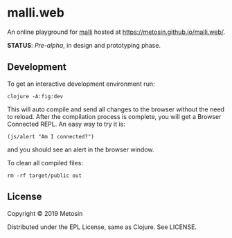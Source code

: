 # malli.web

An online playground for [malli](https://github.com/metosin/malli)
hosted at https://metosin.github.io/malli.web/.

**STATUS**: *Pre-alpha*, in design and prototyping phase.

## Development

To get an interactive development environment run:

    clojure -A:fig:dev

This will auto compile and send all changes to the browser without the
need to reload. After the compilation process is complete, you will
get a Browser Connected REPL. An easy way to try it is:

    (js/alert "Am I connected?")

and you should see an alert in the browser window.

To clean all compiled files:

    rm -rf target/public out

## License

Copyright © 2019 Metosin

Distributed under the EPL License, same as Clojure. See LICENSE.
